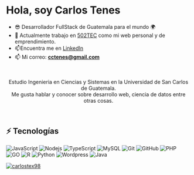 # Hola, soy Carlos Tenes
- 😎 Desarrollador FullStack de Guatemala para el mundo 🌍
- 🔭 Actualmente trabajo en [502TEC](https://502tec.com/) como mi web personal y de emprendimiento.
- 📫Encuentra me en [LinkedIn](https://www.linkedin.com/in/carlos-tenes98/)
- 📫 Mi correo: **cctenes@gmail.com**

<br/>
<p align="center"> 
  Estudio Ingenieria en Ciencias y Sistemas en la Universidad de San Carlos de Guatemala. <br>
  Me gusta hablar y conocer sobre desarrollo web, ciencia de datos entre otras cosas.
</p>
<br/>

## ⚡ Tecnologías

![JavaScript](https://img.shields.io/badge/-JavaScript-black?style=flat-square&logo=javascript) ![Nodejs](https://img.shields.io/badge/-Nodejs-black?style=flat-square&logo=Node.js)  ![TypeScript](https://img.shields.io/badge/-TypeScript-007ACC?style=flat-square&logo=typescript) ![MySQL](https://img.shields.io/badge/-MySQL-black?style=flat-square&logo=mysql) ![Git](https://img.shields.io/badge/-Git-black?style=flat-square&logo=git) ![GitHub](https://img.shields.io/badge/-GitHub-181717?style=flat-square&logo=github) ![PHP](https://img.shields.io/badge/-PHP-darkblue?style=flat-square&logo=php) ![GO](https://img.shields.io/badge/-Go-blue?style=flat-square&logo=go) ![R](https://img.shields.io/badge/-R-black?style=flat-square&logo=r) ![Python](https://img.shields.io/badge/-Python-darkblue?style=flat-square&logo=python) ![Wordpress](https://img.shields.io/badge/-Wordpress-black?style=flat-square&logo=wordpress) ![Java](https://img.shields.io/badge/-Java-darkblue?style=flat-square&logo=java)

[<img src="https://github-readme-stats.vercel.app/api/top-langs/?username=carlostex98&layout=compact" alt="carlostex98"/>](https://github.com/anuraghazra/github-readme-stats)
